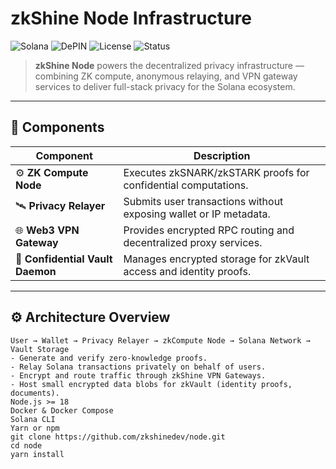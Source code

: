 # zkShine Node Infrastructure

![Solana](https://img.shields.io/badge/Built_for-Solana-14F195?logo=solana&logoColor=white)
![DePIN](https://img.shields.io/badge/DePIN-Network-blueviolet)
![License](https://img.shields.io/badge/License-MIT-green)
![Status](https://img.shields.io/badge/Version-0.2.0--alpha-yellow)

> **zkShine Node** powers the decentralized privacy infrastructure — combining ZK compute, anonymous relaying, and VPN gateway services to deliver full-stack privacy for the Solana ecosystem.

---

## 🧩 Components

| Component | Description |
|------------|--------------|
| ⚙️ **ZK Compute Node** | Executes zkSNARK/zkSTARK proofs for confidential computations. |
| 🛰️ **Privacy Relayer** | Submits user transactions without exposing wallet or IP metadata. |
| 🌐 **Web3 VPN Gateway** | Provides encrypted RPC routing and decentralized proxy services. |
| 🧱 **Confidential Vault Daemon** | Manages encrypted storage for zkVault access and identity proofs. |

---

## ⚙️  Architecture Overview

```console
User → Wallet → Privacy Relayer → zkCompute Node → Solana Network → Vault Storage
- Generate and verify zero-knowledge proofs.
- Relay Solana transactions privately on behalf of users.
- Encrypt and route traffic through zkShine VPN Gateways.
- Host small encrypted data blobs for zkVault (identity proofs, documents).
Node.js >= 18
Docker & Docker Compose
Solana CLI
Yarn or npm
git clone https://github.com/zkshinedev/node.git
cd node
yarn install
